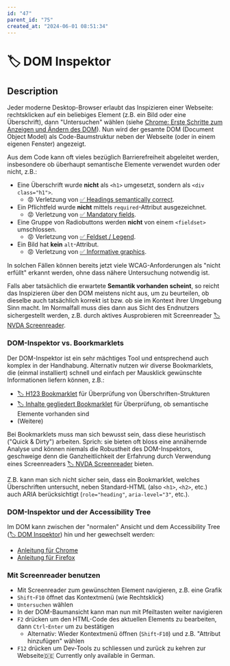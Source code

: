 ```yaml
---
id: "47"
parent_id: "75"
created_at: "2024-06-01 08:51:34"
---
```


# 🏷️ DOM Inspektor

## Description

Jeder moderne Desktop-Browser erlaubt das Inspizieren einer Webseite: rechtsklicken auf ein beliebiges Element (z.B. ein Bild oder eine Überschrift), dann "Untersuchen" wählen (siehe [Chrome: Erste Schritte zum Anzeigen und Ändern des DOM](https://developer.chrome.com/docs/devtools/dom)). Nun wird der gesamte DOM (Document Object Model) als Code-Baumstruktur neben der Webseite (oder in einem eigenen Fenster) angezeigt.

Aus dem Code kann oft vieles bezüglich Barrierefreiheit abgeleitet werden, insbesondere ob überhaupt semantische Elemente verwendet wurden oder nicht, z.B.:

- Eine Überschrift wurde **nicht** als `<h1>` umgesetzt, sondern als `<div class="h1">`.
    - 😡 Verletzung von [✅ Headings semantically correct](/en/wcag/1.3.1a-headings-structure/headings-semantically-correct).
- Ein Pflichtfeld wurde **nicht** mittels `required`-Attribut ausgezeichnet.
    - 😡 Verletzung von [✅ Mandatory fields](/en/wcag/3.3.2-labels-or-instructions/mandatory-fields).
- Eine Gruppe von Radiobuttons werden **nicht** von einem `<fieldset>` umschlossen.
    - 😡 Verletzung von [✅ Feldset / Legend](/en/wcag/1.3.1c-forms-labels-and-fieldsets/feldset-legend).
- Ein Bild hat **kein** `alt`-Attribut.
    - 😡 Verletzung von [✅ Informative graphics](/en/wcag/1.1.1-non-text-content/informative-graphics).

In solchen Fällen können bereits jetzt viele WCAG-Anforderungen als "nicht erfüllt" erkannt werden, ohne dass nähere Untersuchung notwendig ist.

Falls aber tatsächlich die erwartete **Semantik vorhanden scheint**, so reicht das Inspizieren über den DOM meistens nicht aus, um zu beurteilen, ob dieselbe auch tatsächlich korrekt ist bzw. ob sie im Kontext ihrer Umgebung Sinn macht. Im Normalfall muss dies dann aus Sicht des Endnutzers sichergestellt werden, z.B. durch aktives Ausprobieren mit Screenreader [🏷️ NVDA Screenreader](/en/tags/nvda-screenreader).

### DOM-Inspektor vs. Boorkmarklets

Der DOM-Inspektor ist ein sehr mächtiges Tool und entsprechend auch komplex in der Handhabung. Alternativ nutzen wir diverse Bookmarklets, die (einmal installiert) schnell und einfach per Mausklick gewünschte Informationen liefern können, z.B.:

- [🏷️ H123 Bookmarklet](/en/tags/h123-bookmarklet) für Überprüfung von Überschriften-Strukturen
- [🏷️ Inhalte gegliedert Bookmarklet](/en/tags/inhalte-gegliedert-bookmarklet) für Überprüfung, ob semantische Elemente vorhanden sind
- (Weitere)

Bei Bookmarklets muss man sich bewusst sein, dass diese heuristisch ("Quick & Dirty") arbeiten. Sprich: sie bieten oft bloss eine annähernde Analyse und können niemals die Robustheit des DOM-Inspektors, geschweige denn die Ganzheitlichkeit der Erfahrung durch Verwendung eines Screenreaders [🏷️ NVDA Screenreader](/en/tags/nvda-screenreader) bieten.

Z.B. kann man sich nicht sicher sein, dass ein Bookmarklet, welches Überschriften untersucht, neben Standard-HTML (also `<h1>`, `<h2>`, etc.) auch ARIA berücksichtigt (`role="heading"`, `aria-level="3"`, etc.).

### DOM-Inspektor und der Accessibility Tree

Im DOM kann zwischen der "normalen" Ansicht und dem Accessibility Tree ([🏷️ DOM Inspektor](/en/tags/dom-inspektor)) hin und her gewechselt werden:

- [Anleitung für Chrome](https://developer.chrome.com/blog/full-accessibility-tree?hl=de)
- [Anleitung für Firefox](https://firefox-source-docs.mozilla.org/devtools-user/accessibility_inspector/index.html)

### Mit Screenreader benutzen

- Mit Screenreader zum gewünschten Element navigieren, z.B. eine Grafik
- `Shift`-`F10` öffnet das Kontextmenü (wie Rechtsklick)
- `Untersuchen` wählen
- In der DOM-Baumansicht kann man nun mit Pfeiltasten weiter navigieren
- `F2` drücken um den HTML-Code des aktuellen Elements zu bearbeiten, dann `Ctrl`-`Enter` um zu bestätigen
    - Alternativ: Wieder Kontextmenü öffnen (`Shift`-`F10`) und z.B. "Attribut hinzufügen" wählen
- `F12` drücken um Dev-Tools zu schliessen und zurück zu kehren zur Webseite🇩🇪 Currently only available in German.
